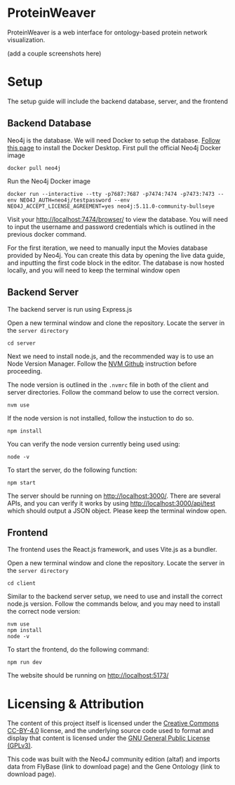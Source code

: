# ProteinWeaver
ProteinWeaver is a web interface for ontology-based protein network visualization.

(add a couple screenshots here)

# Setup
The setup guide will include the backend database, server, and the frontend

## Backend Database
Neo4j is the database. We will need Docker to setup the database. [Follow this page](https://docs.docker.com/get-docker/) to install the Docker Desktop. First pull the official Neo4j Docker image

```
docker pull neo4j
```
Run the Neo4j Docker image
```
docker run --interactive --tty -p7687:7687 -p7474:7474 -p7473:7473 --env NEO4J_AUTH=neo4j/testpassword --env NEO4J_ACCEPT_LICENSE_AGREEMENT=yes neo4j:5.11.0-community-bullseye
```
Visit your [http://localhost:7474/browser/](http://localhost:7474/browser/) to view the database. You will need to input the username and password credentials which is outlined in the previous docker command.

For the first iteration, we need to manually input the Movies database provided by Neo4j. You can create this data by opening the live data guide, and inputting the first code block in the editor. The database is now hosted locally, and you will need to keep the terminal window open

## Backend Server
The backend server is run using Express.js

Open a new terminal window and clone the repository. Locate the server in the `server directory`
```
cd server
```
Next we need to install node.js, and the recommended way is to use an Node Version Manager. Follow the [NVM Github](https://github.com/nvm-sh/nvm) instruction before proceeding.

The node version is outlined in the `.nvmrc` file in both of the client and server directories. Follow the command below to use the correct version.
```
nvm use
```
If the node version is not installed, follow the instuction to do so.
```
npm install
```
You can verify the node version currently being used using:
```
node -v
```
To start the server, do the following function:
```
npm start
```
The server should be running on [http://localhost:3000/](http://localhost:3000/). There are several APIs, and you can verify it works by using [http://localhost:3000/api/test](http://localhost:3000/api/test) which should output a JSON object. Please keep the terminal window open.

## Frontend
The frontend uses the React.js framework, and uses Vite.js as a bundler.

Open a new terminal window and clone the repository. Locate the server in the `server directory`
```
cd client
```

Similar to the backend server setup, we need to use and install the correct node.js version.
Follow the commands below, and you may need to install the correct node version:
```
nvm use
npm install
node -v
```

To start the frontend, do the following command:
```
npm run dev
```
The website should be running on [http://localhost:5173/](http://localhost:5173/)

# Licensing & Attribution

The content of this project itself is licensed under the [Creative Commons CC-BY-4.0](https://creativecommons.org/licenses/by/4.0/) license, and the underlying source code used to format and display that content is licensed under the [GNU General Public License (GPLv3)](https://www.gnu.org/licenses/quick-guide-gplv3.html).

This code was built with the Neo4J community edition (altaf) and imports data from FlyBase (link to download page) and the Gene Ontology (link to download page). 

